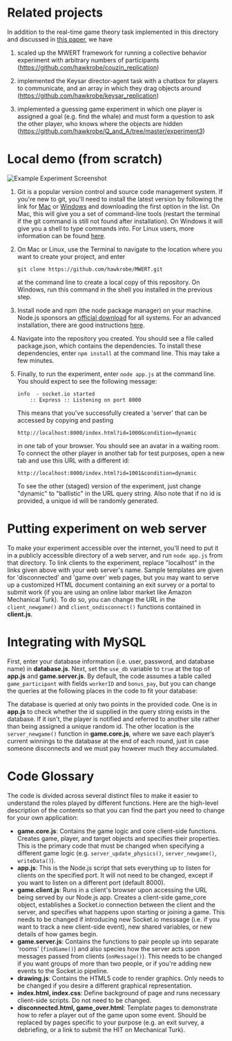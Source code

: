 Related projects
================

In addition to the real-time game theory task implemented in this directory and discussed in [this paper](http://link.springer.com/article/10.3758%2Fs13428-014-0515-6), we have 

1. scaled up the MWERT framework for running a collective behavior experiment with arbitrary numbers of participants (https://github.com/hawkrobe/couzin_replication)

2. implemented the Keysar director-agent task with a chatbox for players to communicate, and an array in which they drag objects around (https://github.com/hawkrobe/keysar_replication)

3. implemented a guessing game experiment in which one player is assigned a goal (e.g. find the whale) and must form a question to ask the other player, who knows where the objects are hidden (https://github.com/hawkrobe/Q_and_A/tree/master/experiment3)

Local demo (from scratch)
=========================

![Example Experiment Screenshot](/../screenshot/static/Example_Image.jpg?raw=true)

1. Git is a popular version control and source code management system. If you're new to git, you'll need to install the latest version by following the link for [Mac](http://sourceforge.net/projects/git-osx-installer/) or [Windows](http://msysgit.github.io/) and downloading the first option in the list. On Mac, this will give you a set of command-line tools (restart the terminal if the git command is still not found after installation). On Windows it will give you a shell to type commands into. For Linux users, more information can be found [here](http://git-scm.com/book/en/Getting-Started-Installing-Git).

2. On Mac or Linux, use the Terminal to navigate to the location where you want to create your project, and enter 
   ```
   git clone https://github.com/hawkrobe/MWERT.git
   ```
   at the command line to create a local copy of this repository. On Windows, run this command in the shell you installed in the previous step.

3. Install node and npm (the node package manager) on your machine. Node.js sponsors an [official download](http://nodejs.org/download/) for all systems. For an advanced installation, there are good instructions [here](https://gist.github.com/isaacs/579814).

4. Navigate into the repository you created. You should see a file called package.json, which contains the dependencies. To install these dependencies, enter ```npm install``` at the command line. This may take a few minutes.

5. Finally, to run the experiment, enter ```node app.js``` at the command line. You should expect to see the following message:
   ```
   info  - socket.io started
       :: Express :: Listening on port 8000
   ```
   This means that you've successfully created a 'server' that can be accessed by copying and pasting 
   ```
   http://localhost:8000/index.html?id=1000&condition=dynamic 
   ```
   in one tab of your browser. You should see an avatar in a waiting room. To connect the other player in another tab for test purposes, open a new tab and use this URL with a different id:
   ```
   http://localhost:8000/index.html?id=1001&condition=dynamic 
   ```
   To see the other (staged) version of the experiment, just change "dynamic" to "ballistic" in the URL query string. Also note that if no id is provided, a unique id will be randomly generated.

Putting experiment on web server
================================

To make your experiment accessible over the internet, you'll need to put it in a publicly accessible directory of a web server, and run ```node app.js``` from that directory. To link clients to the experiment, replace "localhost" in the links given above with your web server's name. Sample templates are given for 'disconnected' and 'game over' web pages, but you may want to serve up a customized HTML document containing an exit survey or a portal to submit work (if you are using an online labor market like Amazon Mechanical Turk). To do so, you can change the URL in the ```client_newgame()``` and ```client_ondisconnect()``` functions contained in **client.js**.

Integrating with MySQL
======================

First, enter your database information (i.e. user, password, and database name) in **database.js**. Next, set the ```use_db``` variable to ```true``` at the top of **app.js** and **game.server.js**. By default, the code assumes a table called ```game_participant``` with fields ```workerID``` and ```bonus_pay```, but you can change the queries at the following places in the code to fit your database:

The database is queried at only two points in the provided code. One is in **app.js** to check whether the id supplied in the query string exists in the database. If it isn't, the player is notified and referred to another site rather than being assigned a unique random id. The other location is the ```server_newgame()``` function in **game.core.js**, where we save each player’s current winnings to the database at the end of each round, just in case someone disconnects and we must pay however much they accumulated.


Code Glossary
=============

The code is divided across several distinct files to make it easier to understand the roles played by different functions. Here are the high-level description of the contents so that you can find the part you need to change for your own application:

* **game.core.js**: Contains the game logic and core client-side functions. Creates game, player, and target objects and specifies their properties. This is the primary code that must be changed when specifying a different game logic (e.g. ```server_update_physics()```, ```server_newgame()```, ```writeData()```). 
* **app.js**: This is the Node.js script that sets everything up to listen for clients on the specified port. It will not need to be changed, except if you want to listen on a different port (default 8000).
* **game.client.js**: Runs in a client's browser upon accessing the URL being served by our Node.js app. Creates a client-side game_core object, establishes a Socket.io connection between the client and the server, and specifies what happens upon starting or joining a game. This needs to be changed if introducing new Socket.io messsage (i.e. if you want to track a new client-side event), new shared variables, or new details of how games begin.
* **game.server.js**: Contains the functions to pair people up into separate 'rooms' (```findGame()```) and also species how the server acts upon messages passed from clients (```onMessage()```). This needs to be changed if you want groups of more than two people, or if you're adding new events to the Socket.io pipeline.
* **drawing.js**: Contains the HTML5 code to render graphics. Only needs to be changed if you desire a different graphical representation.
* **index.html, index.css**: Define background of page and runs necessary client-side scripts. Do not need to be changed.
* **disconnected.html, game_over.html**: Template pages to demonstrate how to refer a player out of the game upon some event. Should be replaced by pages specific to your purpose (e.g. an exit survey, a debriefing, or a link to submit the HIT on Mechanical Turk).
